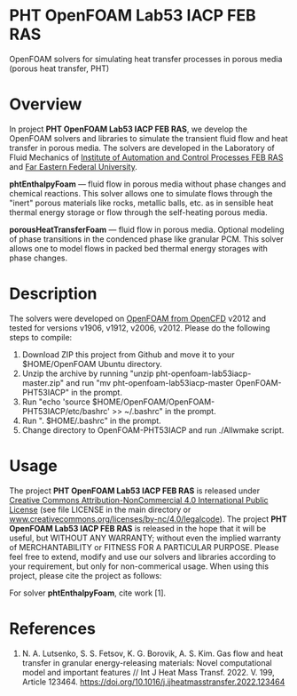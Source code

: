 # PHT OpenFOAM Lab53 IACP FEB RAS

OpenFOAM solvers for simulating heat transfer processes in porous media (porous heat transfer, PHT)

# Overview

In project **PHT OpenFOAM Lab53 IACP FEB RAS**, we develop the OpenFOAM solvers and libraries to simulate the transient fluid flow and heat transfer in porous media. The solvers are developed in the Laboratory of Fluid Mechanics of [Institute of Automation and Control Processes FEB RAS](www.iacp.dvo.ru) and [Far Eastern Federal University](www.dvfu.ru).

**phtEnthalpyFoam** &mdash; fluid flow in porous media without phase changes and chemical reactions. This solver allows one to simulate flows through the "inert" porous materials like rocks, metallic balls, etc. as in sensible heat thermal energy storage or flow through the self-heating porous media.

**porousHeatTransferFoam** &mdash; fluid flow in porous media. Optional modeling of phase transitions in the condenced phase like granular PCM. This solver allows one to model flows in packed bed thermal energy storages with phase changes.

# Description

The solvers were developed on [OpenFOAM from OpenCFD](www.openfoam.com) v2012 and tested for versions v1906, v1912, v2006, v2012. Please do the following steps to compile:

1. Download ZIP this project from Github and move it to your $HOME/OpenFOAM Ubuntu directory. 
2. Unzip the archive by running "unzip pht-openfoam-lab53iacp-master.zip" and run "mv pht-openfoam-lab53iacp-master OpenFOAM-PHT53IACP" in the prompt.
3. Run "echo 'source $HOME/OpenFOAM/OpenFOAM-PHT53IACP/etc/bashrc' >> ~/.bashrc" in the prompt.
4. Run ". $HOME/.bashrc" in the prompt.
5. Change directory to OpenFOAM-PHT53IACP and run ./Allwmake script.

# Usage
The project **PHT OpenFOAM Lab53 IACP FEB RAS** is released under [Creative Commons Attribution-NonCommercial 4.0 International Public License](https://creativecommons.org/licenses/by-nc/4.0/legalcode) (see file LICENSE in the main directory or www.creativecommons.org/licenses/by-nc/4.0/legalcode). The project **PHT OpenFOAM Lab53 IACP FEB RAS** is released in the hope that it will be useful, but WITHOUT ANY WARRANTY; without even the implied warranty of MERCHANTABILITY or FITNESS FOR A PARTICULAR PURPOSE. Please feel free to extend, modify and use our solvers and libraries according to your requirement, but only for non-commerical usage. When using this project, please cite the project as follows:

For solver **phtEnthalpyFoam**, cite work [1].

[//]: # (For solver **porousHeatTransferFoam**, cite work [2].)

# References

1. N. A. Lutsenko, S. S. Fetsov, K. G. Borovik, A. S. Kim. Gas flow and heat transfer in granular energy-releasing materials:
Novel computational model and important features // Int J Heat Mass Transf. 2022. V. 199, Article 123464. https://doi.org/10.1016/j.ijheatmasstransfer.2022.123464

